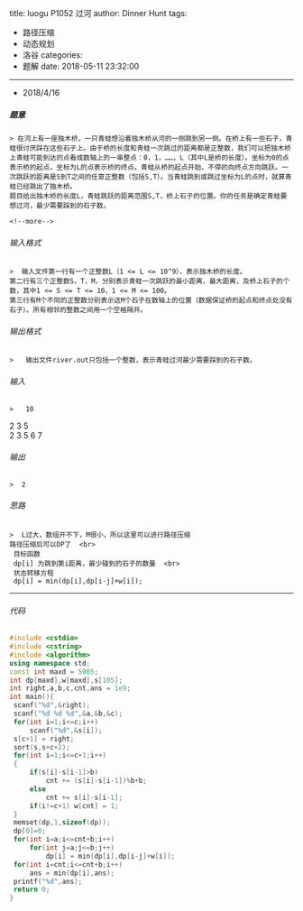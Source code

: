 title: luogu P1052 过河
author: Dinner Hunt
tags:
  - 路径压缩
  - 动态规划
  - 洛谷
categories:
  - 题解
date: 2018-05-11 23:32:00
---
* 2018/4/16

 ##### 题意  
 	> 在河上有一座独木桥，一只青蛙想沿着独木桥从河的一侧跳到另一侧。在桥上有一些石子，青蛙很讨厌踩在这些石子上。由于桥的长度和青蛙一次跳过的距离都是正整数，我们可以把独木桥上青蛙可能到达的点看成数轴上的一串整点：0，1，……，L（其中L是桥的长度）。坐标为0的点表示桥的起点，坐标为L的点表示桥的终点。青蛙从桥的起点开始，不停的向终点方向跳跃。一次跳跃的距离是S到T之间的任意正整数（包括S,T）。当青蛙跳到或跳过坐标为L的点时，就算青蛙已经跳出了独木桥。  
    题目给出独木桥的长度L，青蛙跳跃的距离范围S,T，桥上石子的位置。你的任务是确定青蛙要想过河，最少需要踩到的石子数。
    
    <!--more-->

 ###### 输入格式
    >  输入文件第一行有一个正整数L（1 <= L <= 10^9），表示独木桥的长度。  
    第二行有三个正整数S，T，M，分别表示青蛙一次跳跃的最小距离，最大距离，及桥上石子的个数，其中1 <= S <= T <= 10，1 <= M <= 100。  
    第三行有M个不同的正整数分别表示这M个石子在数轴上的位置（数据保证桥的起点和终点处没有石子）。所有相邻的整数之间用一个空格隔开。

 ######  输出格式  
    >   输出文件river.out只包括一个整数，表示青蛙过河最少需要踩到的石子数。
 ######  输入  
    >   10  
2 3 5  
2 3 5 6 7  

 ######  输出
    >  2 

 ###### 思路  
    >  L过大，数组开不下，M很小，所以这里可以进行路径压缩  
    路径压缩后可以DP了  <br>  
     目标函数  
     dp[i] 为跳到第i距离，最少碰到的石子的数量  <br>  
     状态转移方程  
     dp[i] = min(dp[i],dp[i-j]+w[i]);
---       
 ###### 代码
      
   ```cpp
   #include <cstdio>
#include <cstring>
#include <algorithm>
using namespace std;
const int maxd = 5005;
int dp[maxd],w[maxd],s[105];
int right,a,b,c,cnt,ans = 1e9;
int main(){
    scanf("%d",&right);
    scanf("%d %d %d",&a,&b,&c);
    for(int i=1;i<=c;i++)
        scanf("%d",&s[i]);
    s[c+1] = right;
    sort(s,s+c+2);
    for(int i=1;i<=c+1;i++)
    {
        if(s[i]-s[i-1]>b)
            cnt += (s[i]-s[i-1])%b+b;
        else 
            cnt += s[i]-s[i-1];
        if(i!=c+1) w[cnt] = 1;
    }
    memset(dp,1,sizeof(dp));
    dp[0]=0;
    for(int i=a;i<=cnt+b;i++)
        for(int j=a;j<=b;j++)
            dp[i] = min(dp[i],dp[i-j]+w[i]);
    for(int i=cnt;i<=cnt+b;i++)
        ans = min(dp[i],ans);
    printf("%d",ans);
    return 0;
}
 ```